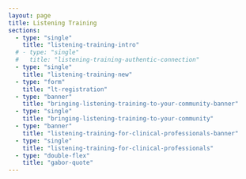 ```yaml
---
layout: page
title: Listening Training
sections:
  - type: "single"
    title: "listening-training-intro"
  # - type: "single"
  #   title: "listening-training-authentic-connection"
  - type: "single"
    title: "listening-training-new"
  - type: "form"
    title: "lt-registration"
  - type: "banner"
    title: "bringing-listening-training-to-your-community-banner"
  - type: "single"
    title: "bringing-listening-training-to-your-community"
  - type: "banner"
    title: "listening-training-for-clinical-professionals-banner"
  - type: "single"
    title: "listening-training-for-clinical-professionals"
  - type: "double-flex"
    title: "gabor-quote"
---
```

